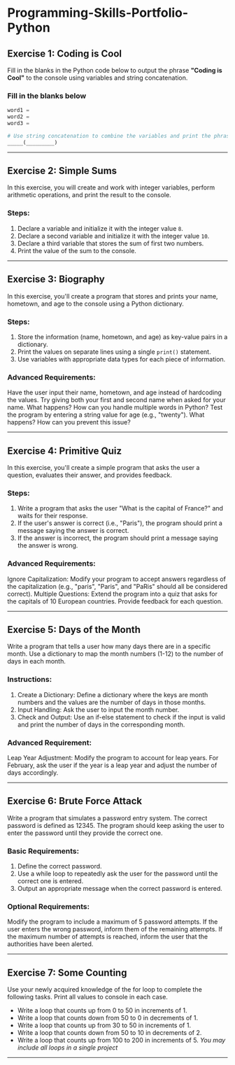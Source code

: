 # Programming-Skills-Portfolio-Python

## Exercise 1: Coding is Cool

Fill in the blanks in the Python code below to output the phrase **"Coding is Cool"** to the console using variables and string concatenation.


### Fill in the blanks below
```python
word1 = 
word2 = 
word3 =

# Use string concatenation to combine the variables and print the phrase
_____(_________)

```

__________________________________________________________________________________

## Exercise 2: Simple Sums

In this exercise, you will create and work with integer variables, perform arithmetic operations, and print the result to the console.

### Steps:
1. Declare a variable and initialize it with the integer value `8`.
2. Declare a second variable and initialize it with the integer value `10`.
3. Declare a third variable that stores the sum of first two numbers.
4. Print the value of the sum to the console.

__________________________________________________________________________________

## Exercise 3: Biography

In this exercise, you'll create a program that stores and prints your name, hometown, and age to the console using a Python dictionary.

### Steps:
1. Store the information (name, hometown, and age) as key-value pairs in a dictionary.
2. Print the values on separate lines using a single `print()` statement.
3. Use variables with appropriate data types for each piece of information.



### Advanced Requirements:
Have the user input their name, hometown, and age instead of hardcoding the values.
Try giving both your first and second name when asked for your name. What happens? How can you handle multiple words in Python?
Test the program by entering a string value for age (e.g., "twenty"). What happens? How can you prevent this issue?


__________________________________________________________________________________


## Exercise 4: Primitive Quiz

In this exercise, you'll create a simple program that asks the user a question, evaluates their answer, and provides feedback.

### Steps:
1. Write a program that asks the user "What is the capital of France?" and waits for their response.
2. If the user's answer is correct (i.e., "Paris"), the program should print a message saying the answer is correct.
3. If the answer is incorrect, the program should print a message saying the answer is wrong.

### Advanced Requirements:
Ignore Capitalization: Modify your program to accept answers regardless of the capitalization (e.g., "paris", "Paris", and "PaRis" should all be considered correct).
Multiple Questions: Extend the program into a quiz that asks for the capitals of 10 European countries. Provide feedback for each question.

___________________________________________________________________________________

## Exercise 5: Days of the Month

Write a program that tells a user how many days there are in a specific month. Use a dictionary to map the month numbers (1-12) to the number of days in each month.

### Instructions:
1. Create a Dictionary: Define a dictionary where the keys are month numbers and the values are the number of days in those months.
2. Input Handling: Ask the user to input the month number.
3. Check and Output: Use an if-else statement to check if the input is valid and print the number of days in the corresponding month.

### Advanced Requirement:
Leap Year Adjustment: Modify the program to account for leap years. For February, ask the user if the year is a leap year and adjust the number of days accordingly.


____________________________________________________________________________________

## Exercise 6: Brute Force Attack

Write a program that simulates a password entry system. The correct password is defined as 12345. The program should keep asking the user to enter the password until they provide the correct one.

### Basic Requirements:
1. Define the correct password.
2. Use a while loop to repeatedly ask the user for the password until the correct one is entered.
3. Output an appropriate message when the correct password is entered.

### Optional Requirements:

Modify the program to include a maximum of 5 password attempts. If the user enters the wrong password, inform them of the remaining attempts. If the maximum number of attempts is reached, inform the user that the authorities have been alerted.


_____________________________________________________________________________________

## Exercise 7: Some Counting

Use your newly acquired knowledge of the for loop to complete the following tasks. Print all values to console
in each case.
* Write a loop that counts up from 0 to 50 in increments of 1.
* Write a loop that counts down from 50 to 0 in decrements of 1.
* Write a loop that counts up from 30 to 50 in increments of 1.
* Write a loop that counts down from 50 to 10 in decrements of 2.
* Write a loop that counts up from 100 to 200 in increments of 5.
*You may include all loops in a single project*


______________________________________________________________________________________
